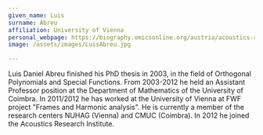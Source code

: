 ```yaml
---
given_name: Luis
surname: Abreu
affiliation: University of Vienna
personal_webpage: https://biography.omicsonline.org/austria/acoustics-research-institute/abreu-dr-luis-daniel-690961
image: /assets/images/LuisAbreu.jpg

---
```

Luis Daniel Abreu finished his PhD thesis in 2003, in the field of Orthogonal Polynomials and Special Functions. From 2003-2012 he held an Assistant Professor position at the Department of Mathematics of the University of Coimbra. In 2011/2012 he has worked at the University of Vienna at FWF project "Frames and Harmonic analysis". He is currently a member of the research centers NUHAG (Vienna) and CMUC (Coimbra). In 2012 he joined the Acoustics Research Institute.
